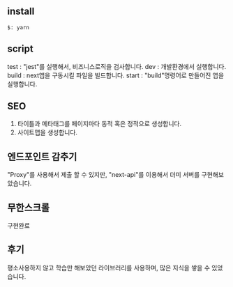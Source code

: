 ## install

```
$: yarn
```

## script

test : "jest"를 실행해서, 비즈니스로직을 검사합니다.
dev : 개발환경에서 실행합니다.
build : next앱을 구동시킬 파일을 빌드합니다.
start : "build"명령어로 만들어진 앱을 실행합니다.

## SEO

1. 타이틀과 메타태그를 페이지마다 동적 혹은 정적으로 생성합니다.
2. 사이트맵을 생성합니다.

## 엔드포인트 감추기

"Proxy"를 사용해서 제출 할 수 있지만, "next-api"를 이용해서 더미 서버를 구현해보았습니다.

## 무한스크롤

구현완료

## 후기

평소사용하지 않고 학습만 해보았던 라이브러리를 사용하며, 많은 지식을 쌓을 수 있었습니다.

